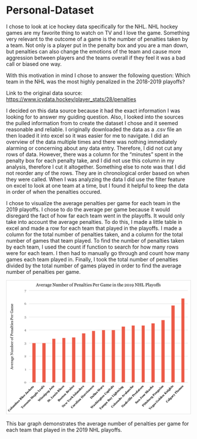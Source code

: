 # Personal-Dataset

I chose to look at ice hockey data specifically for the NHL. NHL hockey games are my 	favorite thing to watch on TV and I love the game. Something very relevant to the 	outcome of a game is the number of penalties taken by a team. Not only is a player put in 	the penalty box and you are a man down, but penalties can also change the emotions of 	the team and cause more aggression between players and the teams overall if they feel it 	was a bad call or biased one way. 

With this motivation in mind I chose to answer the following question: Which team in the NHL was the most highly penalized in the 2018-2019 playoffs?

Link to the original data source: https://www.icydata.hockey/player_stats/28/penalties 

I decided on this data source because it had the exact information I was looking for to 	answer my guiding question. Also, I looked into the sources the pulled information from 	to create the dataset I chose and it seemed reasonable and reliable. I originally downloaded the data as a .csv file an then loaded it into excel so it was easier for me to navigate. I did an overview of the data multiple times and there was nothing immediately alarming 	or concerning about any data entry. Therefore, I did not cut any rows of data. However, 	there was a column for the “minutes” spent in the penalty box for each penalty take, and I 	did not use this column in my analysis, therefore I cut it altogether.	Something else to note was that I did not reorder any of the rows. They are in chronological order based on when they were called. When I was analyzing the data I did use the filter feature on excel to look at one team at a time, but I found it helpful to keep the data in order of when the penalties occured. 
 
I chose to visualize the average penalties per game for each team in the 2019 playoffs. I 	chose to do the average per game because it would disregard the fact of how far each 	team went in the playoffs. It would only take into account the average penalties. To do this, I made a little table in excel and made a row for each team that played in the 	playoffs. I made a column for the total number of penalties taken, and a column for the 	total number of games that team played. To find the number of penalties taken by each 	team, I used the count if function to search for how many rows were for each team. I then 	had to manually go through and count how many games each team played in. Finally, I 	took the total number of penalties divided by the total number of games played in order to 	find the average number of penalties per game.

![Average Number of Penalties Per Game](https://raw.githubusercontent.com/morganpalmerton/Personal-Dataset/master/HockeyFigure.png)

This bar graph demonstrates the average number of penalties per game for each team that played in the 2019 NHL playoffs. 

